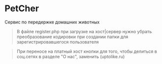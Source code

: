 # PetCher
Сервис по передержке домашних животных
>В файле register.php при загрузке на хост|сервер нужно убрать преобразование кодировки при создании папки для зарегистрировавшегося пользователя

>При переносе на платный хост кнопки для того, чтобы делиться в соц.сетях в разделе "О нас", заменить (uptolike.ru)
